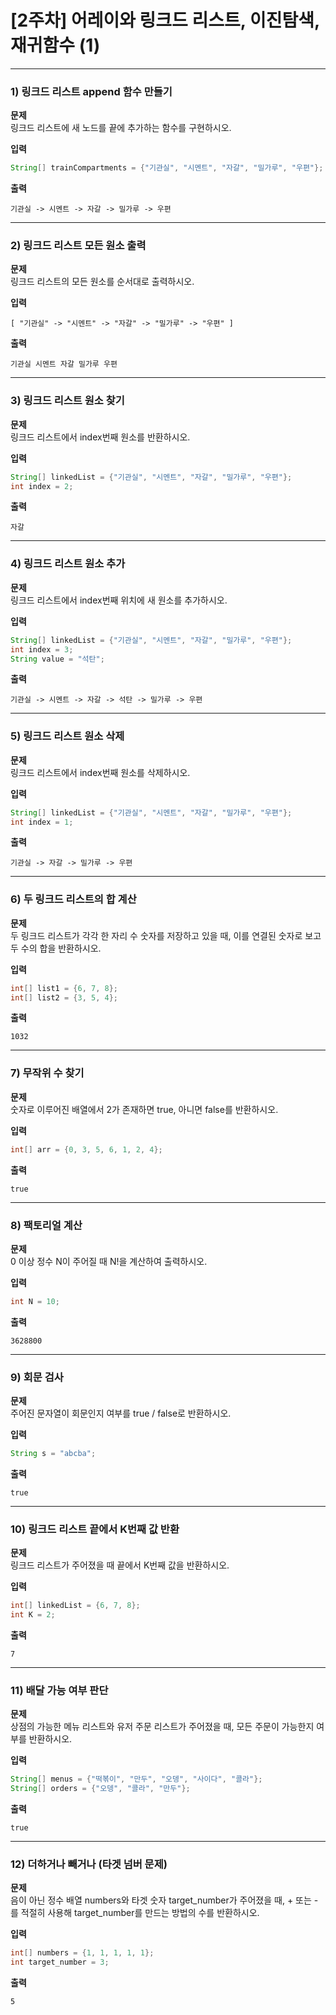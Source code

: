 # [2주차] 어레이와 링크드 리스트, 이진탐색, 재귀함수 (1)

---

### 1) 링크드 리스트 append 함수 만들기
**문제**  
링크드 리스트에 새 노드를 끝에 추가하는 함수를 구현하시오.

**입력**
```java
String[] trainCompartments = {"기관실", "시멘트", "자갈", "밀가루", "우편"};
```

**출력**
```
기관실 -> 시멘트 -> 자갈 -> 밀가루 -> 우편
```

---

### 2) 링크드 리스트 모든 원소 출력
**문제**  
링크드 리스트의 모든 원소를 순서대로 출력하시오.

**입력**
```
[ "기관실" -> "시멘트" -> "자갈" -> "밀가루" -> "우편" ]
```

**출력**
```
기관실 시멘트 자갈 밀가루 우편
```

---

### 3) 링크드 리스트 원소 찾기
**문제**  
링크드 리스트에서 index번째 원소를 반환하시오.

**입력**
```java
String[] linkedList = {"기관실", "시멘트", "자갈", "밀가루", "우편"};
int index = 2;
```

**출력**
```
자갈
```

---

### 4) 링크드 리스트 원소 추가
**문제**  
링크드 리스트에서 index번째 위치에 새 원소를 추가하시오.

**입력**
```java
String[] linkedList = {"기관실", "시멘트", "자갈", "밀가루", "우편"};
int index = 3;
String value = "석탄";
```

**출력**
```
기관실 -> 시멘트 -> 자갈 -> 석탄 -> 밀가루 -> 우편
```

---

### 5) 링크드 리스트 원소 삭제
**문제**  
링크드 리스트에서 index번째 원소를 삭제하시오.

**입력**
```java
String[] linkedList = {"기관실", "시멘트", "자갈", "밀가루", "우편"};
int index = 1;
```

**출력**
```
기관실 -> 자갈 -> 밀가루 -> 우편
```

---

### 6) 두 링크드 리스트의 합 계산
**문제**  
두 링크드 리스트가 각각 한 자리 수 숫자를 저장하고 있을 때, 이를 연결된 숫자로 보고 두 수의 합을 반환하시오.

**입력**
```java
int[] list1 = {6, 7, 8};
int[] list2 = {3, 5, 4};
```

**출력**
```
1032
```

---

### 7) 무작위 수 찾기
**문제**  
숫자로 이루어진 배열에서 2가 존재하면 true, 아니면 false를 반환하시오.

**입력**
```java
int[] arr = {0, 3, 5, 6, 1, 2, 4};
```

**출력**
```
true
```

---

### 8) 팩토리얼 계산
**문제**  
0 이상 정수 N이 주어질 때 N!을 계산하여 출력하시오.

**입력**
```java
int N = 10;
```

**출력**
```
3628800
```

---

### 9) 회문 검사
**문제**  
주어진 문자열이 회문인지 여부를 true / false로 반환하시오.

**입력**
```java
String s = "abcba";
```

**출력**
```
true
```

---

### 10) 링크드 리스트 끝에서 K번째 값 반환
**문제**  
링크드 리스트가 주어졌을 때 끝에서 K번째 값을 반환하시오.

**입력**
```java
int[] linkedList = {6, 7, 8};
int K = 2;
```

**출력**
```
7
```

---

### 11) 배달 가능 여부 판단
**문제**  
상점의 가능한 메뉴 리스트와 유저 주문 리스트가 주어졌을 때, 모든 주문이 가능한지 여부를 반환하시오.

**입력**
```java
String[] menus = {"떡볶이", "만두", "오뎅", "사이다", "콜라"};
String[] orders = {"오뎅", "콜라", "만두"};
```

**출력**
```
true
```

---

### 12) 더하거나 빼거나 (타겟 넘버 문제)
**문제**  
음이 아닌 정수 배열 numbers와 타겟 숫자 target_number가 주어졌을 때, + 또는 -를 적절히 사용해 target_number를 만드는 방법의 수를 반환하시오.

**입력**
```java
int[] numbers = {1, 1, 1, 1, 1};
int target_number = 3;
```

**출력**
```
5
```
